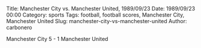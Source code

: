 Title: Manchester City vs. Manchester United, 1989/09/23
Date: 1989/09/23 00:00
Category: sports
Tags: football, football scores, Manchester City, Manchester United
Slug: manchester-city-vs-manchester-united
Author: carbonero


Manchester City 5 - 1 Manchester United
